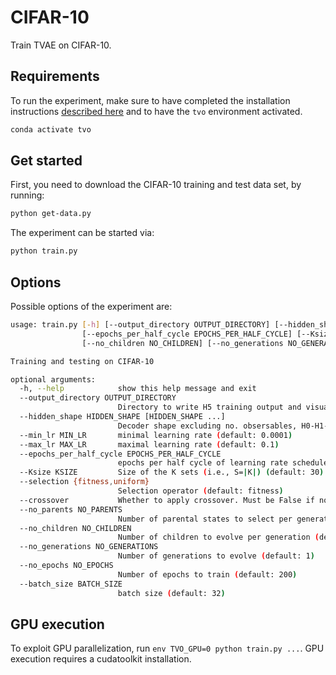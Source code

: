 # CIFAR-10

Train TVAE on CIFAR-10.


## Requirements
To run the experiment, make sure to have completed the installation instructions [described here](../../README.md) and to have the `tvo` environment activated.

```bash
conda activate tvo
```


## Get started
First, you need to download the CIFAR-10 training and test data set, by running: 

```bash
python get-data.py
```

The experiment can be started via:

```bash
python train.py
```


## Options

Possible options of the experiment are:

```bash
usage: train.py [-h] [--output_directory OUTPUT_DIRECTORY] [--hidden_shape HIDDEN_SHAPE [HIDDEN_SHAPE ...]] [--min_lr MIN_LR] [--max_lr MAX_LR]
                [--epochs_per_half_cycle EPOCHS_PER_HALF_CYCLE] [--Ksize KSIZE] [--selection {fitness,uniform}] [--crossover] [--no_parents NO_PARENTS]
                [--no_children NO_CHILDREN] [--no_generations NO_GENERATIONS] [--no_epochs NO_EPOCHS] [--batch_size BATCH_SIZE]

Training and testing on CIFAR-10

optional arguments:
  -h, --help            show this help message and exit
  --output_directory OUTPUT_DIRECTORY
                        Directory to write H5 training output and visualizations to(will be output/<TIMESTAMP> if not specified) (default: None)
  --hidden_shape HIDDEN_SHAPE [HIDDEN_SHAPE ...]
                        Decoder shape excluding no. obsersables, H0-H1-... (default: [10, 10])
  --min_lr MIN_LR       minimal learning rate (default: 0.0001)
  --max_lr MAX_LR       maximal learning rate (default: 0.1)
  --epochs_per_half_cycle EPOCHS_PER_HALF_CYCLE
                        epochs per half cycle of learning rate scheduler (default: 10)
  --Ksize KSIZE         Size of the K sets (i.e., S=|K|) (default: 30)
  --selection {fitness,uniform}
                        Selection operator (default: fitness)
  --crossover           Whether to apply crossover. Must be False if no_children is specified (default: False)
  --no_parents NO_PARENTS
                        Number of parental states to select per generation (default: 20)
  --no_children NO_CHILDREN
                        Number of children to evolve per generation (default: 2)
  --no_generations NO_GENERATIONS
                        Number of generations to evolve (default: 1)
  --no_epochs NO_EPOCHS
                        Number of epochs to train (default: 200)
  --batch_size BATCH_SIZE
                        batch size (default: 32)
```


## GPU execution

To exploit GPU parallelization, run `env TVO_GPU=0 python train.py ...`. GPU execution requires a cudatoolkit installation.
